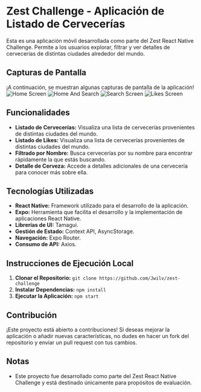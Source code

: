# Zest Challenge - Aplicación de Listado de Cervecerías

Esta es una aplicación móvil desarrollada como parte del Zest React Native Challenge. Permite a los usuarios explorar, filtrar y ver detalles de cervecerías de distintas ciudades alrededor del mundo.

## Capturas de Pantalla

¡A continuación, se muestran algunas capturas de pantalla de la aplicación!
![Home Screen](./assets/screenshots/home.png)
![Home And Search](./assets/screenshots/homeAndSearch.png)
![Search Screen](./assets/screenshots/search.png)
![Likes Screen](./assets/screenshots/lieks.png)


## Funcionalidades

- **Listado de Cervecerías:** Visualiza una lista de cervecerías provenientes de distintas ciudades del mundo.
- **Listado de Likes:** Visualiza una lista de cervecerías provenientes de distintas ciudades del mundo.
- **Filtrado por Nombre:** Busca cervecerías por su nombre para encontrar rápidamente la que estás buscando.
- **Detalle de Cerveza:** Accede a detalles adicionales de una cervecería para conocer más sobre ella.

## Tecnologías Utilizadas

- **React Native:** Framework utilizado para el desarrollo de la aplicación.
- **Expo:** Herramienta que facilita el desarrollo y la implementación de aplicaciones React Native.
- **Librerías de UI:** Tamagui.
- **Gestión de Estado:** Context API, AsyncStorage.
- **Navegación:** Expo Router.
- **Consumo de API:** Axios.

## Instrucciones de Ejecución Local

1. **Clonar el Repositorio:** `git clone https://github.com/Jwilv/zest-challenge `
2. **Instalar Dependencias:** `npm install`
3. **Ejecutar la Aplicación:** `npm start`

## Contribución

¡Este proyecto está abierto a contribuciones! Si deseas mejorar la aplicación o añadir nuevas características, no dudes en hacer un fork del repositorio y enviar un pull request con tus cambios.

## Notas

- Este proyecto fue desarrollado como parte del Zest React Native Challenge y está destinado únicamente para propósitos de evaluación.
